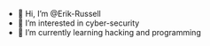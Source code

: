 - 👋 Hi, I’m @Erik-Russell
- 👀 I’m interested in cyber-security
- 🌱 I’m currently learning hacking and programming

<!---
Erik-Russell/Erik-Russell is a ✨ special ✨ repository because its `README.md` (this file) appears on your GitHub profile.
You can click the Preview link to take a look at your changes.
--->
